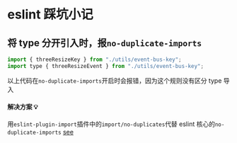 # eslint 踩坑小记

## 将 type 分开引入时，报`no-duplicate-imports`

```js
import { threeResizeKey } from "./utils/event-bus-key";
import type { threeResizeEvent } from "./utils/event-bus-key";
```

以上代码在`no-duplicate-imports`开启时会报错，因为这个规则没有区分 type 导入

#### 解决方案 💡

用`eslint-plugin-import`插件中的`import/no-duplicates`代替 eslint 核心的`no-duplicate-imports` [see](https://github.com/import-js/eslint-plugin-import/blob/main/docs/rules/no-duplicates.md#rule-details)
